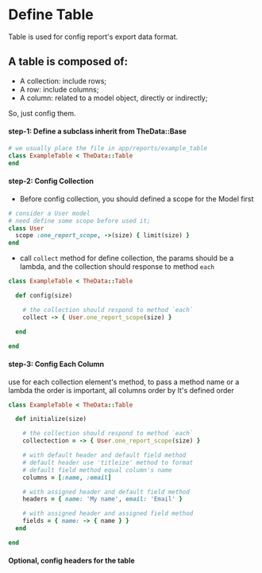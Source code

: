 # Define Table

 Table is used for config report's export data format.

## A table is composed of:

 - A collection: include rows;
 - A row: include columns;
 - A column: related to a model object, directly or indirectly;

So, just config them.

#### step-1: Define a subclass inherit from TheData::Base


```ruby
# we usually place the file in app/reports/example_table
class ExampleTable < TheData::Table
end
```

#### step-2: Config Collection

- Before config collection, you should defined a scope for the Model first

```ruby
# consider a User model
# need define some scope before used it;
class User
  scope :one_report_scope, ->(size) { limit(size) }
end
```

- call `collect` method for define collection, the params should be a lambda, and the collection should response to method `each`

```ruby
class ExampleTable < TheData::Table

  def config(size)

    # the collection should respond to method `each`
    collect -> { User.one_report_scope(size) }

  end

end
```

#### step-3: Config Each Column
use for each collection element's method, to pass a method name or a lambda
the order is important, all columns order by It's defined order

```ruby
class ExampleTable < TheData::Table

  def initialize(size)

    # the collection should respond to method `each`
    collectection = -> { User.one_report_scope(size) }

    # with default header and default field method
    # default header use 'titleize' method to format
    # default field method equal column's name
    columns = [:name, :email]

    # with assigned header and default field method
    headers = { name: 'My name', email: 'Email' }

    # with assigned header and assigned field method
    fields = { name: -> { name } }
  end

end
```

#### Optional, config headers for the table
